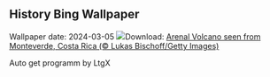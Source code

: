 ## History Bing Wallpaper
Wallpaper date: 2024-03-05
![](https://www.bing.com/th?id=OHR.ArenalCostaRica_EN-US4075825664_UHD.jpg&w=1000)Download: [Arenal Volcano seen from Monteverde, Costa Rica (© Lukas Bischoff/Getty Images)](https://www.bing.com/th?id=OHR.ArenalCostaRica_EN-US4075825664_UHD.jpg)

Auto get programm by LtgX
